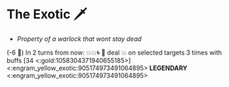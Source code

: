 # **The Exotic** 🗡️
- *Property of a warlock that wont stay dead*

(-6 🔷) In 2 turns from now: 💥💥🌀 🔀 deal 💥 on selected targets 3 times with buffs [34 <:gold:1058304371940655185>]
<:engram_yellow_exotic:905174973491064895> __LEGENDARY__ <:engram_yellow_exotic:905174973491064895>
